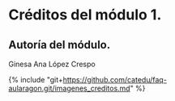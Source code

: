 # Créditos del módulo 1.

## Autoría del módulo.

Ginesa Ana López Crespo


{% include "git+https://github.com/catedu/faq-aularagon.git/imagenes_creditos.md" %}






